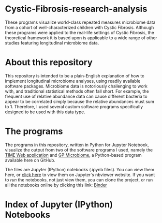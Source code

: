 # Cystic-Fibrosis-research-analysis
These programs visualize world-class repeated measures microbiome data from a cohort of well-characterized children with Cystic Fibrosis. Although these programs were applied to the real-life settings of Cystic Fibrosis, the theoretical framework it is based upon is applicable to a wide range of other studies featuring longitudinal microbiome data. 

# About this repository
This repository is intended to be a plain-English explanation of how to implement longitudinal microbiome analyses, using readily available software packages. Microbiome data is notoriously challenging to work with, and traditional statistical methods often fall short. For example, the frequent use of relative abundance data can cause different bacteria to appear to be correlated simply because the relative abundances must sum to 1. Therefore, I used several custom software programs specifically designed to be used with this data type. 

# The programs
The programs in this repository, written in Python for Jupyter Notebook, visualize the output from two of the software programs I used, namely the [TIME Web application](https://web.rniapps.net/time/index.php) and [GP Microbiome](https://github.com/tare/GPMicrobiome), a Python-based program available here on GitHub.

The files are Jupyter (IPython) notebooks (.ipynb files). You can view them here, or [click here](http://nbviewer.jupyter.org/) to view them on Jupyter's nbviewer website. If you want to *run* the notebooks, not just view them, you can clone the project, or run all the notebooks online by clicking this link: [Binder](https://mybinder.org)

# Index of Jupyter (IPython) Notebooks
